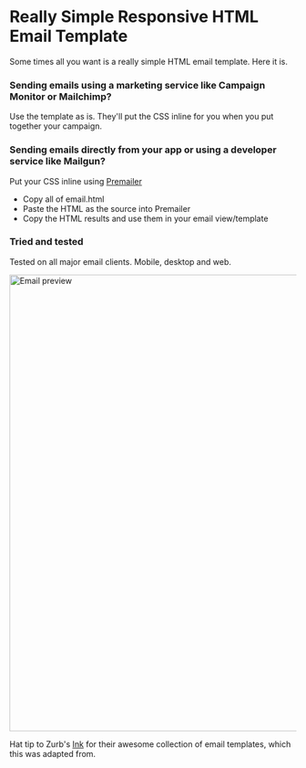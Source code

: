 # Really Simple Responsive HTML Email Template

Some times all you want is a really simple HTML email template. Here it is.

### Sending emails using a marketing service like Campaign Monitor or Mailchimp?

Use the template as is. They'll put the CSS inline for you when you put together your campaign.


### Sending emails directly from your app or using a developer service like Mailgun?

Put your CSS inline using [Premailer](http://premailer.dialect.ca/)

* Copy all of email.html
* Paste the HTML as the source into Premailer
* Copy the HTML results and use them in your email view/template

### Tried and tested

Tested on all major email clients. Mobile, desktop and web. 

<img src="http://i.imgur.com/TtYvCTr.jpg" alt="Email preview" width="800">

Hat tip to Zurb's [Ink](http://zurb.com/ink/) for their awesome collection of email templates, which this was adapted from.

